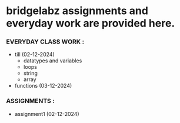 # bridgelabz assignments and everyday work are provided here.

### EVERYDAY CLASS WORK :
- till (02-12-2024)
  - datatypes and variables
  - loops
  - string
  - array
- functions (03-12-2024)  

### ASSIGNMENTS :
- assignment1 (02-12-2024)



